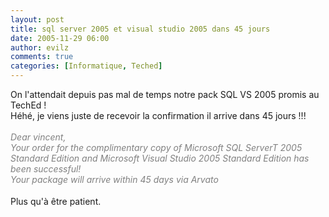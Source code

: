 ```yaml
---
layout: post
title: sql server 2005 et visual studio 2005 dans 45 jours
date: 2005-11-29 06:00
author: evilz
comments: true
categories: [Informatique, Teched]
---
```

On l'attendait depuis pas mal de temps notre pack SQL VS 2005 promis au TechEd !<br />
	  Héhé, je viens juste de recevoir la confirmation il arrive dans 45 jours !!!<br /><br />
	  <span style="color:#808080"><em>Dear vincent,</em><br />
	  <em>Your order for the complimentary copy of Microsoft SQL ServerT 2005 Standard Edition and Microsoft Visual Studio 2005 Standard Edition has been successful! </em><br />
	  <em>Your package will arrive within 45 days via Arvato</em></span> <br /><br />
	  Plus qu'à être patient.
